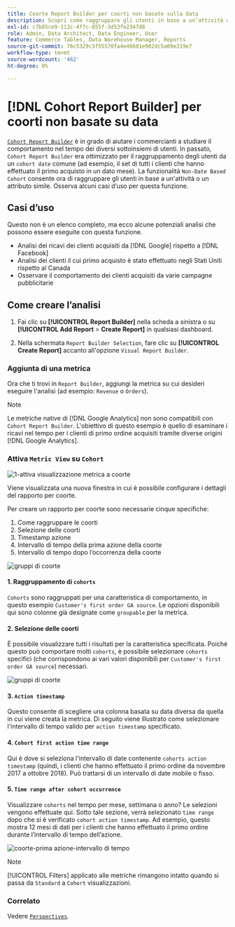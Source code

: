 ```yaml
---
title: Coorte Report Builder per coorti non basate sulla data
description: Scopri come raggruppare gli utenti in base a un’attività o un attributo simile.
exl-id: c7b85ce9-113c-4ffc-855f-3d53fe2347d8
role: Admin, Data Architect, Data Engineer, User
feature: Commerce Tables, Data Warehouse Manager, Reports
source-git-commit: 76c5329c3f55570fa4e46601e902dc5a09e319e7
workflow-type: tm+mt
source-wordcount: '462'
ht-degree: 0%

---
```


# [!DNL Cohort Report Builder] per coorti non basate su data

[`Cohort Report Builder`](../dev-reports/cohort-rpt-bldr.md) è in grado di aiutare i commercianti a studiare il comportamento nel tempo dei diversi sottoinsiemi di utenti. In passato, `Cohort Report Builder` era ottimizzato per il raggruppamento degli utenti da un `cohort date` comune (ad esempio, il set di tutti i clienti che hanno effettuato il primo acquisto in un dato mese). La funzionalità `Non-Date Based Cohort` consente ora di raggruppare gli utenti in base a un&#39;attività o un attributo simile. Osserva alcuni casi d’uso per questa funzione.

## Casi d’uso

Questo non è un elenco completo, ma ecco alcune potenziali analisi che possono essere eseguite con questa funzione.

* Analisi dei ricavi dei clienti acquisiti da [!DNL Google] rispetto a [!DNL Facebook]
* Analisi dei clienti il cui primo acquisto è stato effettuato negli Stati Uniti rispetto al Canada
* Osservare il comportamento dei clienti acquisiti da varie campagne pubblicitarie

## Come creare l’analisi

1. Fai clic su **[!UICONTROL Report Builder]** nella scheda a sinistra o su **[!UICONTROL Add Report** > **Create Report]** in qualsiasi dashboard.

1. Nella schermata `Report Builder Selection`, fare clic su **[!UICONTROL Create Report]** accanto all&#39;opzione `Visual Report Builder`.

### Aggiunta di una metrica

Ora che ti trovi in `Report Builder`, aggiungi la metrica su cui desideri eseguire l&#39;analisi (ad esempio: `Revenue` o `Orders`).

>[!NOTE]
>
>Le metriche native di [!DNL Google Analytics] non sono compatibili con `Cohort Report Builder`. L&#39;obiettivo di questo esempio è quello di esaminare i ricavi nel tempo per i clienti di primo ordine acquisiti tramite diverse origini [!DNL Google Analytics].

### Attiva `Metric View` su `Cohort`

![1-attiva visualizzazione metrica a coorte](../../assets/1-toggle-metric-view-to-cohort.png)

Viene visualizzata una nuova finestra in cui è possibile configurare i dettagli del rapporto per coorte.

Per creare un rapporto per coorte sono necessarie cinque specifiche:

1. Come raggruppare le coorti
1. Selezione delle coorti
1. Timestamp azione
1. Intervallo di tempo della prima azione della coorte
1. Intervallo di tempo dopo l’occorrenza della coorte

![gruppi di coorte](../../assets/2-cohort-groups.png)<!--{: width="200" height="224"}-->



#### &#x200B;1. Raggruppamento di `cohorts`

`Cohorts` sono raggruppati per una caratteristica di comportamento, in questo esempio `Customer's first order GA source`. Le opzioni disponibili qui sono colonne già designate come `groupable` per la metrica.

#### &#x200B;2. Selezione delle coorti

È possibile visualizzare tutti i risultati per la caratteristica specificata. Poiché questo può comportare molti `cohorts`, è possibile selezionare `cohorts` specifici (che corrispondono ai vari valori disponibili per `Customer's first order GA source`) necessari.

![gruppi di coorte](../../assets/4-cohort-groups.png)<!--{: width="300" height="338"}-->

#### 3. `Action timestamp`

Questo consente di scegliere una colonna basata su data diversa da quella in cui viene creata la metrica. Di seguito viene illustrato come selezionare l&#39;intervallo di tempo valido per `action timestamp` specificato.

#### 4. `Cohort first action time range`

Qui è dove si seleziona l&#39;intervallo di date contenente `cohorts action timestamp` (quindi, i clienti che hanno effettuato il primo ordine da novembre 2017 a ottobre 2018). Può trattarsi di un intervallo di date mobile o fisso.

#### 5. `Time range after cohort occurrence`

Visualizzare `cohorts` nel tempo per mese, settimana o anno? Le selezioni vengono effettuate qui. Sotto tale sezione, verrà selezionato `time range` dopo che si è verificato `cohort action timestamp`. Ad esempio, questo mostra 12 mesi di dati per i clienti che hanno effettuato il primo ordine durante l’intervallo di tempo dell’azione.

![coorte-prima azione-intervallo di tempo](../../assets/5-cohort-first-action-time-range.png)<!--{: width="400" height="557"}-->

>[!NOTE]
>
>[!UICONTROL Filters] applicato alle metriche rimangono intatto quando si passa da `Standard` a `Cohort` visualizzazioni.

### Correlato

Vedere [`Perspectives`](../../data-analyst/dev-reports/cohort-rpt-bldr.md).
